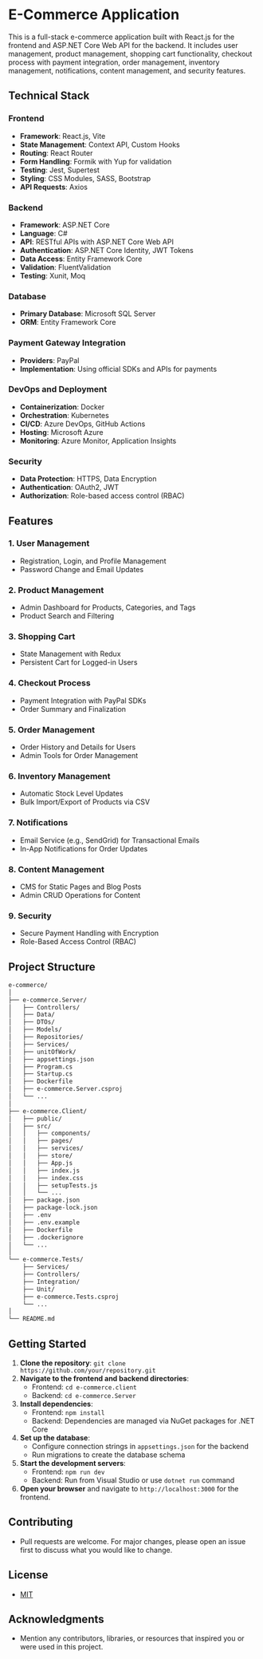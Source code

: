# E-Commerce Application

This is a full-stack e-commerce application built with React.js for the frontend and ASP.NET Core Web API for the backend. It includes user management, product management, shopping cart functionality, checkout process with payment integration, order management, inventory management, notifications, content management, and security features.

## Technical Stack

### Frontend
- **Framework**: React.js, Vite
- **State Management**: Context API, Custom Hooks
- **Routing**: React Router
- **Form Handling**: Formik with Yup for validation
- **Testing**: Jest, Supertest
- **Styling**: CSS Modules, SASS, Bootstrap
- **API Requests**: Axios

### Backend
- **Framework**: ASP.NET Core
- **Language**: C#
- **API**: RESTful APIs with ASP.NET Core Web API
- **Authentication**: ASP.NET Core Identity, JWT Tokens
- **Data Access**: Entity Framework Core
- **Validation**: FluentValidation
- **Testing**: Xunit, Moq

### Database
- **Primary Database**: Microsoft SQL Server
- **ORM**: Entity Framework Core

### Payment Gateway Integration
- **Providers**: PayPal
- **Implementation**: Using official SDKs and APIs for payments

### DevOps and Deployment
- **Containerization**: Docker
- **Orchestration**: Kubernetes
- **CI/CD**: Azure DevOps, GitHub Actions
- **Hosting**: Microsoft Azure
- **Monitoring**: Azure Monitor, Application Insights

### Security
- **Data Protection**: HTTPS, Data Encryption
- **Authentication**: OAuth2, JWT
- **Authorization**: Role-based access control (RBAC)

## Features

### 1. User Management
- Registration, Login, and Profile Management
- Password Change and Email Updates

### 2. Product Management
- Admin Dashboard for Products, Categories, and Tags
- Product Search and Filtering

### 3. Shopping Cart
- State Management with Redux
- Persistent Cart for Logged-in Users

### 4. Checkout Process
- Payment Integration with PayPal SDKs
- Order Summary and Finalization

### 5. Order Management
- Order History and Details for Users
- Admin Tools for Order Management

### 6. Inventory Management
- Automatic Stock Level Updates
- Bulk Import/Export of Products via CSV

### 7. Notifications
- Email Service (e.g., SendGrid) for Transactional Emails
- In-App Notifications for Order Updates

### 8. Content Management
- CMS for Static Pages and Blog Posts
- Admin CRUD Operations for Content

### 9. Security
- Secure Payment Handling with Encryption
- Role-Based Access Control (RBAC)

## Project Structure
``` sh
e-commerce/
│
├── e-commerce.Server/
│   ├── Controllers/
│   ├── Data/
│   ├── DTOs/
│   ├── Models/
│   ├── Repositories/
│   ├── Services/
│   ├── unitOfWork/
│   ├── appsettings.json
│   ├── Program.cs
│   ├── Startup.cs
│   ├── Dockerfile
│   ├── e-commerce.Server.csproj
│   └── ...
│
├── e-commerce.Client/
│   ├── public/
│   ├── src/
│   │   ├── components/
│   │   ├── pages/
│   │   ├── services/
│   │   ├── store/
│   │   ├── App.js
│   │   ├── index.js
│   │   ├── index.css
│   │   ├── setupTests.js
│   │   └── ...
│   ├── package.json
│   ├── package-lock.json
│   ├── .env
│   ├── .env.example
│   ├── Dockerfile
│   ├── .dockerignore
│   └── ...
│
└── e-commerce.Tests/
    ├── Services/
    ├── Controllers/
    ├── Integration/
    ├── Unit/
    ├── e-commerce.Tests.csproj
    └── ...
│
└── README.md


```

## Getting Started
1. **Clone the repository**: `git clone https://github.com/your/repository.git`
2. **Navigate to the frontend and backend directories**:
   - Frontend: `cd e-commerce.client`
   - Backend: `cd e-commerce.Server`
3. **Install dependencies**:
   - Frontend: `npm install`
   - Backend: Dependencies are managed via NuGet packages for .NET Core
4. **Set up the database**:
   - Configure connection strings in `appsettings.json` for the backend
   - Run migrations to create the database schema
5. **Start the development servers**:
   - Frontend: `npm run dev`
   - Backend: Run from Visual Studio or use `dotnet run` command
6. **Open your browser** and navigate to `http://localhost:3000` for the frontend.

## Contributing
- Pull requests are welcome. For major changes, please open an issue first to discuss what you would like to change.

## License
- [MIT](https://opensource.org/licenses/MIT)

## Acknowledgments
- Mention any contributors, libraries, or resources that inspired you or were used in this project.

